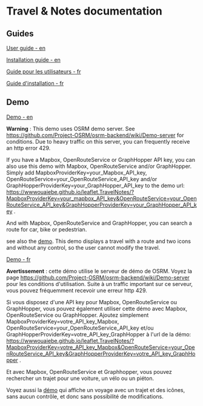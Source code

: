 # Travel & Notes documentation 

## Guides

[User guide - en ](en/UserGuideEN.md)

[Installation guide - en ](en/InstallationGuideEN.md)

[Guide pour les utilisateurs - fr ](fr/GuideUtilisateurFR.md)

[Guide d'installation - fr ](fr/GuideInstallationFR.md)

## Demo

[Demo - en ](https://wwwouaiebe.github.io/leaflet.TravelNotes/?lng=en)

__Warning__ : This demo uses OSRM demo server. See https://github.com/Project-OSRM/osrm-backend/wiki/Demo-server for conditions. 
Due to heavy traffic on this server, you can frequently receive an http error 429. 

If you have a Mapbox, OpenRouteService or GraphHopper API key, you can also use this demo with Mapbox, OpenRouteService and/or GraphHopper. 
Simply add MapboxProviderKey=your_Mapbox_API_key, OpenRouteService=your_OpenRouteService_API_key and/or GraphHopperProviderKey=your_GraphHopper_API_key to the demo url: https://wwwouaiebe.github.io/leaflet.TravelNotes/?MapboxProviderKey=your_mapbox_API_key&OpenRouteService=your_OpenRouteService_API_key&GraphHopperProviderKey=your_GraphHopper_API_key .

And with Mapbox, OpenRouteService and GraphHopper, you can search a route for car, bike or pedestrian.

see also the [demo](https://wwwouaiebe.github.io/leaflet.TravelNotes/?fil=aHR0cHM6Ly93d3dvdWFpZWJlLmdpdGh1Yi5pby9zYW1wbGUudHJ2).  This demo displays a travel with a route and two icons
and without any control, so the user cannot modify the travel.

[Demo - fr ](https://wwwouaiebe.github.io/leaflet.TravelNotes/?)

__Avertissement__ : cette démo utilise le serveur de démo de OSRM. Voyez la page https://github.com/Project-OSRM/osrm-backend/wiki/Demo-server pour les conditions d'utilisation. 
Suite à un traffic important sur ce serveur, vous pouvez fréquemment recevoir une erreur http 429.

Si vous disposez d'une API key pour Mapbox, OpenRouteService ou GraphHopper, vous pouvez également utiliser cette démo avec Mapbox, OpenRouteService ou GraphHopper.
Ajoutez simplement MapboxProviderKey=votre_API_key_Mapbox, OpenRouteService=your_OpenRouteService_API_key et/ou GraphHopperProviderKey=votre_API_key_GraphHopper à l'url de la démo: https://wwwouaiebe.github.io/leaflet.TravelNotes/?MapboxProviderKey=votre_API_key_Mapbox&OpenRouteService=your_OpenRouteService_API_key&GraphHopperProviderKey=votre_API_key_GraphHopper .

Et avec Mapbox, OpenRouteService et Graphhopper, vous pouvez rechercher un trajet pour une voiture, un vélo ou un piéton.

Voyez aussi la [démo](https://wwwouaiebe.github.io/leaflet.TravelNotes/?fil=aHR0cHM6Ly93d3dvdWFpZWJlLmdpdGh1Yi5pby9zYW1wbGUudHJ2) qui affiche un voyage avec un trajet et des icônes, sans aucun contrôle, et donc sans possibilité de modifications.
